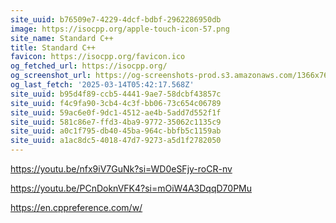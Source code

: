 ```yaml
---
site_uuid: b76509e7-4229-4dcf-bdbf-2962286950db
image: https://isocpp.org/apple-touch-icon-57.png
site_name: Standard C++
title: Standard C++
favicon: https://isocpp.org/favicon.ico
og_fetched_url: https://isocpp.org/
og_screenshot_url: https://og-screenshots-prod.s3.amazonaws.com/1366x768/80/false/7a6848a039365a86f6f6f8b87b846aee3184bce090e9120ea782ece440ef3b69.jpeg
og_last_fetch: '2025-03-14T05:42:17.568Z'
site_uuid: b95d4f89-ccb5-4441-9ae7-58dcbf43857c
site_uuid: f4c9fa90-3cb4-4c3f-bb06-73c654c06789
site_uuid: 59ac6e0f-9dc1-4512-ae4b-5add7d552f1f
site_uuid: 581c86e7-ffd3-4ba9-9772-35062c1135c9
site_uuid: a0c1f795-db40-45ba-964c-bbfb5c1159ab
site_uuid: a1ac8dc5-4018-47d7-9273-a5d1f2782050
---
```


https://youtu.be/nfx9iV7GuNk?si=WD0eSFjy-roCR-nv


https://youtu.be/PCnDoknVFK4?si=mOiW4A3DqqD70PMu


https://en.cppreference.com/w/


